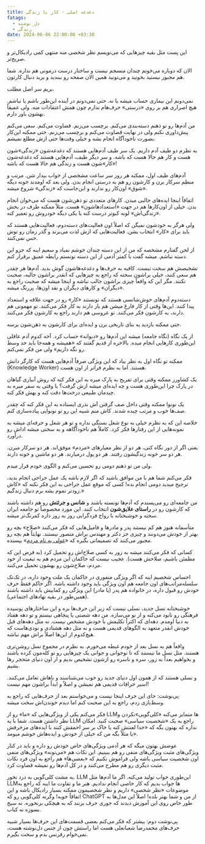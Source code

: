 ```yaml
---
title: دغدغه اصلی - کار یا زندگی
fatags:
  - دل_نوشته
  - زندگی
date: 2024-06-06 22:00:00 +03:30
---
```

این پست مثل بقیه چیزهایی که می‌نویسم نظر شخصی منه منتهی کمی رادیکال‌تر و صریح‌تر.

الان که دوباره می‌خونم چندان منسجم نیست و ساختار درست درمونی هم نداره. شما هم مجبور نیستید بخونید و می‌تونید همین‌ الان صفحه رو ببندید و برید دنبال کارتون. 

بریم سر اصل مطلب. 

نمی‌دونم این بیماری حساب میشه یا نه. حتی نمی‌دونم در آینده این‌طور باشم یا نباشم. هیچ اصراری هم بر روی «درستی» حرف‌هام ندارم چون همش اعتقادات منه. ولی عمیقاً بهشون باور دارم. 

من آدم‌ها رو تو ذهنم دسته‌بندی می‌کنم. برچسب می‌زنم. قضاوت می‌کنم. سعی می‌کنم پیش‌داوری نکنم ولی در نهایت قضاوت می‌کنم و برچسب می‌زنم. حتی ممکنه این‌کار بصورت ناخودآگاه انجام بشه و خیلی وقت‌ها حتی ازش مطلع نمیشم. 

به نظرم دو طیف آدم داریم. یک سر طیف آدم‌هایی هستند که دغدغه‌شون «زندگی»‌شون هست و کار هم حالا هست که باشه. و سر دیگر طیف، آدم‌هایی هستند که دغدغه‌شون «کار»شون هست و زندگی هم حالا هست که باشه! 

آدم‌های طیف اول، ممکنه هر روز سر ساعت مشخصی از خواب بیدار شن. مرتب و منظم سرکار برن و کارشون رو هم به درستی انجام بدن. ولی بعد که اومدند خونه دیگه «شوق» اون‌کار رو ندارند و این‌جاست که «زندگی» شروع میشه. 

اتفاقاً اینجا ایده‌های جالبی میدن. کارهای متعددی تو ذهن‌شون هست که می‌خوان انجام بدن. خیلی از اون‌کارها هم در جهت «استعدادهاشون» هست. مثلاً ممکنه طرف در بخش «زندگی‌اش» لونه کبوتر درست کنه یا یکی دیگه خودروش رو تعمیر کنه. 

ولی هرگز به خودشون نمیگن که اصلاً اون فعالیت‌های دسته‌دوم، فعالیت‌هایی هستند که باید برای «کار» انتخاب بشن. فعالیت‌هایی که ازش لذت می‌برند و گذر زمان رو توش حس نمی‌کنند. 

از لحن گفتارم مشخصه که من از این دسته چندان خوشم نمیاد و سعیم اینه که جزو این دسته نباشم. میشه گفت با کمتر آدمی از این دسته تونستم رابطه عمیق برقرار کنم. 

تشخیصش هم سخت نیست. کافیه به حرف‌ها و دغدغه‌هاشون گوش بدید. آدم‌ها هر چقدر هم سعی کنند، خیلی براشون سخته که راجع به چیزهایی که انقدر براشون جالبه، صحبت نکنند. مگر این که واقعاً چیزی براشون جالب نباشه و اینجا میشه که صحبت راجع به «دیگران» و کارهای دیگران و نقد اون‌ها، پررنگ میشه. 

دسته‌دوم آدم‌های خوش‌شانسی هستند که تونستند «کار» رو در جهت علاقه و استعداد پیدا کنند. این‌ها وقتی از کار فارغ میشن هم باز دارند به کار فکر می‌کنند. تو مهمونی هم دارند، به کارشون فکر می‌کنند. تو عروسی هم دارند راجع به کارشون فکر می‌کنند. 

حتی ممکنه بازدید یه بنای تاریخی برن و ایده‌ای برای کارشون به ذهن‌شون برسه. 

از یک نگاه (نگاه جامعه) میشه این آدم‌ها رو «دیوانه» حساب کرد. آخه کدوم آدم عاقلی این‌طوری کارهایی انجام میده. بالاخره از قدیم گفتند که «همیشه و همه‌جا باید حد وسط رو نگه داریم» ولی من فکر نمی‌کنم. 

ممکنه تو نگاه اول به نظر بیاد که این ویژگی صرفاً آدم‌هایی هست که کارگر دانش (Knowledge Worker) هستند. اما به نظرم فراتر از اون هست. 

یک کشاورز ممکنه وقتی برای تفریح به پارک میره به این فکر کنه که روش آبیاری گیاهان در پارک چرا این‌طوری هست و چه ایده‌ای میشه ازش گرفت؟ یا وقتی به سفر میره به چیدمان طبیعی درخت‌ها دقت کنه و بهش فکر کنه. 

یک نونوا ممکنه وقتی داخل صف گرفتن آش نذری ایستاده به این فکر کنه که چقدر صف‌ها خوب و مرتب چیده شدند. کاش منم شبیه این رو تو نونوایی پیاده‌سازی کنم. 

خلاصه این که به نظرم خیلی به نوع شغل بستگی نداره و تو هر شغل و حرفه‌ای میشه به نمونه‌هایی از این رفتارها فکر کرد. کاملاً هم ناخودآگاهه و به سختی میشه اداش رو درآورد. 

یعنی اگر از دور نگاه کنی، هر دو از نظر معیارهای «مردم» موفق‌‌اند. هر دو سرکار میرن. هر دو سر خونه زندگیشون رفتند. هر دو پول درمیارند. هر دو ماشین و خونه دارند. 

ولی من تو ذهنم دومی رو تحسین می‌کنم و الگوی خودم قرار میدم.

فکر می‌کنم شما هم با من موافق باشید که اگر لازم باشه یک عمل جراحی انجام بدید، ترجیح میدید دومی انجام بده! کسی که موقع عمل جراحی به این فکر نکنه که «کاش زودتر تموم بشه برم دنبال زندگیم.»  

من جامعه‌ای رو می‌پسندم که آدم‌ها تونسته‌ باشند و **شانس و جرئتش** رو هم داشته باشند که کارشون رو در **راستای علایق‌شون** انتخاب کنند. این مورد مخصوصاً تو جامعه ایران سخته و خوشبختانه با رواج فرد‌گرایی روز به روز داره کمرنگ‌تر میشه. 

متأسفانه هنوز هم کم نیستند پدر و مادرها و فامیل‌هایی که فکر می‌کنند «صلاح» بچه رو بهتر از خودش می‌دونند و چیزی جز دکتر و مهندس براش متصور نیستند. نهایتاً هم بچه رو مجبور می‌کنند که تصمیماتی بگیره که «[غولی به نام مردم](https://mrshabanali.com/%D8%AF%D8%B3%D8%AA%D9%88%D8%B1%D8%A7%D9%84%D8%B9%D9%85%D9%84-%D9%85%D9%88%D8%A7%D8%AC%D9%87%D9%87-%D8%A8%D8%A7-%D8%BA%D9%88%D9%84%DB%8C-%D8%A8%D9%87-%D9%86%D8%A7%D9%85-%D9%85%D8%B1%D8%AF%D9%85/)» بپسنده. 

کسانی که فکر می‌کنند میشه به زور به کسی صلاح‌اش رو تحمیل کرد (به فرض این که مطمئن باشیم، صلاحش هست). عجیب نیست که حاکمان این مردم هم به تبعیت از خود مردم، صلاح‌شون رو بهشون تحمیل می‌کنند. 

احساس شخصیم اینه که اگر ویژگی‌ منفوری در حاکمان یک ملت وجود داره، در تک‌تک سلسله‌مراتب‌های اون جامعه هم اون ویژگی باید وجود داشته باشه. اگر حاکم فقط حرف خودش رو قبول داره، در خانواده‌ هم پدر (یا مادر) این ویژگی رو کمابیش باید داشته باشند (همین‌طور در بقیه نهادهای اجتماعی).

خوشبختانه نسل جدید، نسلی نیست که زیر این حرف‌ها بره و این ساختارهای پوسیده فرهنگی رو نابود می‌کنه و از نو می‌سازه. من دهه شصتی یا پنجاهی نیستم و تو دهه هفتاد به دنیا اومدم. دهه‌ای که اکثراً تکلیفش با خودش مشخص نیست. نه مثل دهه‌های قبل خودش انقدر متعهد به الگوهای قدیمی هست و نه مثل دهه هشتادی و نودی‌هاست که هیچ‌کدوم از این‌ها اصلاً براش مهم نباشه. 

واقعاً هم به نسل بعد از خودم غبطه می‌خورم. به نظرم در مجموع نسل روشن‌تری هستند. مثل نسل ما نیستند که تا نوجوانی و جوانی یک چیزهایی رو تو کله‌مون کرده باشند و بخواهیم بعداً به زور، سره و ناسره رو ازشون تشخیص بدیم و از اون دنیای متحجر رها بشیم. 

و نسلی هستند که از همون اول دنیای جدید رو خوب می‌شناسند و باهاش تعامل می‌کنند. اسیر خرافات قدیمی هم نمیشن و اصلاً و ابداً براشون مهم نیست! 

پی‌نوشت: جای این حرف اینجا نیست و می‌خواستم بعد از حرف‌هایی که راجع به وسط‌بازی زدم، راجع به این صحبت کنم اما دیدم خوندن‌اش سخت میشه. 

فکر می‌کنم یکی از ویژگی‌هایی که «ما» رو از LLMها متمایز می‌کنه «کلی‌گویی»نکردن و نظر داشتن هست. شما با یه LLM راجع به یک «شخصیت سیاسی» صحبت کنید. امکان نداره که بهتون بگه که «خدا لعنتش کنه یا خاک بر سر احمقش کنند با ایده‌های مزخرفش یا مثلاً بگه من که خیلی از خودش و ایده‌هاش خوشم میومد». 

عوضش بهتون میگه که هر آدمی ویژگی‌های خاص خودش رو داره و باید در کنار ویژگی‌های مثبت ویژگی‌های منفی رو هم ببینیم. این نکات هم «می‌تونه» ویژگی‌های منفی اون شخصیت سیاسی باشه ولی فراموش نکنیم که «بعضی‌ها» هم راجع به اون فرد نکات مثبت دیگری رو هم مطرح می‌کنند و در کل آدم‌ها رو نمیشه قضاوت کرد. 

یه مشت کلی‌گویی به درد نخور. LLM این‌طوری جواب تولید می‌کنه. اگر ما آدم‌ها مثل LLMها جواب بدیم که کار خاصی انجام ندادیم. هنر ما و تفاوت ما اینه که راجع به موضوعات «نظر شخصی» داریم و نظر شخصیمون ممکنه بسیار رادیکال باشه و این اتفاقاً خوبه! وگرنه کلی‌گویی رو که ChatGPT از من و شما بهتر بلده! اصلاً این مدل‌ها به طور خاص روی این آموزش دیدند که جوری حرف بزنند که به هیچکی برنخوره. نه سیخ بسوزه نه کباب. 

پی‌نوشت دوم: بیشتر که فکر می‌کنم بعضی قسمت‌های این حرف‌ها بسیار شبیه حرف‌های محمدرضا شعبانعلی هست اما راستش چون از جنس دل‌نوشته هست، نمی‌خوام رفرنس بدم و سخت بگیرم. 